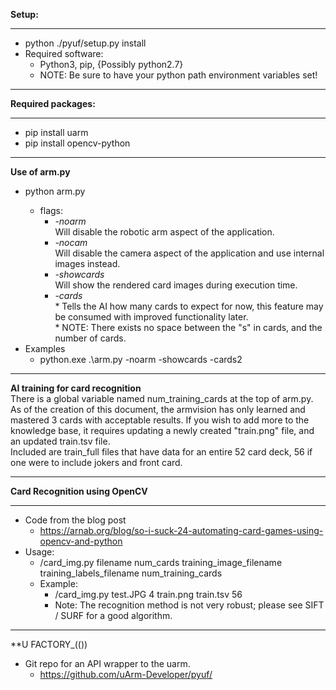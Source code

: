**Setup:**<br/>
- - - -
* python ./pyuf/setup.py install <br/>
* Required software: <br/>
  * Python3, pip, {Possibly python2.7}<br/>
  * NOTE: Be sure to have your python path environment variables set!<br/>
- - - -
**Required packages:**<br/>
- - - -
* pip install uarm<br/>
* pip install opencv-python<br/>
- - - -
**Use of arm.py**<br/>
* python arm.py <flags><br/>
  * flags:<br/>
      *   _-noarm_<br/>
            Will disable the robotic arm aspect of the application.<br/>
      *   _-nocam_<br/>
            Will disable the camera aspect of the application and use internal<br/>
              images instead.<br/>
      *   _-showcards_<br/>
            Will show the rendered card images during execution time.<br/>
      *   _-cards<n>_<br/>
              * Tells the AI how many cards to expect for now, this feature may
            be consumed with improved functionality later.<br/>
              * NOTE: There exists no space between the "s" in cards, and the number of cards.<br/>
* Examples<br/>
  * python.exe .\arm.py -noarm -showcards -cards2<br/>
- - - -
**AI training for card recognition**<br/>
There is a global variable named num_training_cards at the top of arm.py.<br/>
As of the creation of this document, the armvision has only learned and mastered
3 cards with acceptable results. If you wish to add more to the knowledge base,
it requires updating a newly created "train.png" file, and an updated train.tsv
file.<br/>
Included are train_full files that have data for an entire 52 card deck, 56 if
one were to include jokers and front card.<br/>
- - - -
**Card Recognition using OpenCV**<br/>
- - - -
* Code from the blog post<br/>
  * https://arnab.org/blog/so-i-suck-24-automating-card-games-using-opencv-and-python<br/>
* Usage:<br/>
    * /card_img.py filename num_cards training_image_filename training_labels_filename num_training_cards<br/>
    * Example:<br/>
      * /card_img.py test.JPG 4 train.png train.tsv 56<br/>
      * Note: The recognition method is not very robust; please see SIFT / SURF for a good algorithm.<br/>
- - - -
**U FACTORY_(())<br/>
* Git repo for an API wrapper to the uarm.
  * https://github.com/uArm-Developer/pyuf/
